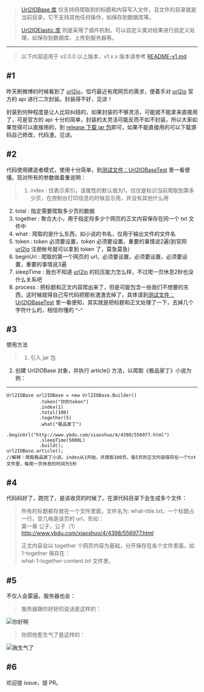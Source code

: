 > [Url2IOBase 库](https://github.com/xiaosongfu/Url2IOBase) 仅支持将爬取到的标题和内容写入文件，且文件的目录就是当前目录，它不支持其他任何操作，如保存到数据库等。

> [Url2IOElastic 库](https://github.com/xiaosongfu/Url2IOElastic) 则是采用了插件机制，可以自定义类对结果进行自定义处理，如保存到数据库、上传到服务器等。

---
> 以下内容适用于 v2.0.0 以上版本，v1.x.x 版本请参考 [README-v1.md](https://github.com/xiaosongfu/Url2IOBase/blob/master/README-v1.md)

## #1
昨天刷微博的时候看到了 [url2io](http://www.url2io.com/)，恰巧最近有爬网页的需求，便着手对 [url2io](http://www.url2io.com/) 官方的 api 进行二次封装。封装得不好，见谅！

封装到何种程度是让人比较纠结的，如果封装的不够灵活，可能就不能拿来直接用了，可是官方的 api 十分的简单，封装的太灵活可能反而不如不封装，所以大家如果觉得可以直接用的，到 [release 下载 jar 包](https://github.com/xiaosongfu/Url2IOBase/releases/download/v1.0.0/Url2IOBase.jar)即可，如果不能直接用的可以下载源码自己修改，代码渣，见谅。

## #2
代码使用建造者模式，使用十分简单，到[测试文件：Url2IOBaseTest](https://github.com/xiaosongfu/Url2IOBase/blob/master/src/com/fuxiaosong/url2iobase/Url2IOBaseTest.java) 里一看便懂。现对所有的参数做着重说明：

> 1. index : 仅表示索引，该属性的默认值为1，仅仅是标识当前爬取到第多少页，在控制台打印信息的时候显示用，并没有其他什么用
2. total : 指定需要爬取多少页的数据
3. together : 聚合大小，用于指定将多少个网页的正文内容保存在同一个 txt 文件中
4. what : 爬取的是什么东西，如小说的书名，仅用于输出文件的文件名
5. token : token 必须要设置，token 必须要设置，重要的事情说2遍(到官网 [url2io](http://www.url2io.com/) 注册帐号就可以拿到 token 了，莫急莫急)
7. beginUrl : 爬取的第一个网页的 url，必须要设置，必须要设置，必须要设置，重要的事情说3遍
8. sleepTime : 我也不知道 [url2io](http://www.url2io.com/) 的抗压能力怎么样，不过爬一页休息2秒也没什么关系吧
9. process : 把标题和正文内容爬出来了，但是可能包含一些我们不想要的东西，这时候就得自己写代码把那些渣渣去掉了，具体请到[测试文件：Url2IOBaseTest](https://github.com/xiaosongfu/Url2IOBase/blob/master/src/com/fuxiaosong/url2iobase/Url2IOBaseTest.java) 里一看便知，其实就是把标题和正文处理了一下，去掉几个字符什么的，相信你懂的 ^-^

## #3
使用方法
> 1. 引入 jar 包
2. 创建 Url2IOBase 对象，并执行 article() 方法，以爬取《极品家丁》小说为例：

---  

    Url2IOBase url2IOBase = new Url2IOBase.Builder()
                .token("你的token")
                .index(1)
                .total(100)
                .together(5)
                .what("极品家丁")
                .beginUrl("http://www.ybdu.com/xiaoshuo/4/4398/556977.html")
                .sleepTime(5000L)
                .build();
    url2IOBase.article();
    //解释：爬取极品家丁小说，index从1开始，共爬取100页，每5页的正文内容保存在一个txt文件里，每爬一页休息的时间为5秒

## #4
代码码好了，跑完了，是该收货的时候了。在源代码目录下会生成多个文件：
> 所有的标题都存放在一个文件里面，文件名为: what-title.txt，一个标题占一行，空几格是该页的 url，形如：  
第一章 公子，公子（1）    http://www.ybdu.com/xiaoshuo/4/4398/556977.html
>
> 正文内容会以 together 个网页内容为基础，分开保存在各个文件里面，如1-together 保存在：  
what-1-together-content.txt 文件里。

## #5
不仅人会蒙逼，服务器也会：

> 服务器跟你好好的说话是这样的：

![你好啊](http://xiaosongfu-github.nos-eastchina1.126.net/success.png)


> 你把他惹生气了是这样的：

![我生气了](http://xiaosongfu-github.nos-eastchina1.126.net/error.png)

## #6
欢迎提 issue，提 PR。
